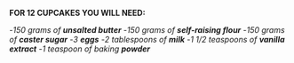 **FOR 12 CUPCAKES YOU WILL NEED:**

-_150 grams of_ **_unsalted butter_**
-_150 grams of_ **_self-raising flour_**
-_150 grams of_ **_caster sugar_**
-_3_ **_eggs_**
-_2 tablespoons of_ **_milk_**
-_1 1/2 teaspoons of_ **_vanilla extract_**
-_1 teaspoon of baking_ **_powder_**
